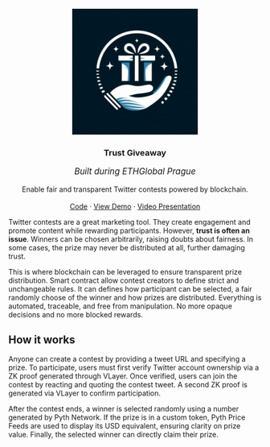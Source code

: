 <br />
<div align="center">
  <a href="https://github.com/RegisGraptin/TrustGiveaway">
    <img src="./logo.jpeg" alt="Logo" width="250" height="250">
  </a>

<h3 align="center">Trust Giveaway</h3>
<p align="center" style="font-style: italic; font-size: 1.2em;">Built during ETHGlobal Prague</a></p>
  <p align="center">
    Enable fair and transparent Twitter contests powered by blockchain.
    <br />
    <br />
    <a href="https://github.com/RegisGraptin/TrustGiveaway">Code</a>
    &middot;
    <a href="#">View Demo</a>
    &middot;
    <a href="#">Video Presentation</a>
    
  </p>
</div>

Twitter contests are a great marketing tool. They create engagement and promote content while rewarding participants. However, **trust is often an issue**. Winners can be chosen arbitrarily, raising doubts about fairness. In some cases, the prize may never be distributed at all, further damaging trust.

This is where blockchain can be leveraged to ensure transparent prize distribution. Smart contract allow contest creators to define strict and unchangeable rules. It can defines how participant can be selected, a fair randomly choose of the winner and how prizes are distributed. Everything is automated, traceable, and free from manipulation. No more opaque decisions and no more blocked rewards.

## How it works

Anyone can create a contest by providing a tweet URL and specifying a prize. To participate, users must first verify Twitter account ownership via a ZK proof generated through VLayer. Once verified, users can join the contest by reacting and quoting the contest tweet. A second ZK proof is generated via VLayer to confirm participation.

After the contest ends, a winner is selected randomly using a number generated by Pyth Network. If the prize is in a custom token, Pyth Price Feeds are used to display its USD equivalent, ensuring clarity on prize value. Finally, the selected winner can directly claim their prize.
